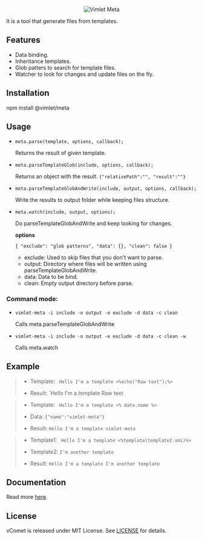 <p align='center'>
<img src='https://vimlet.com/resources/img/Meta-txt.png' title='Vimlet Meta' alt='Vimlet Meta'>
</p>

It is a tool that generate files from templates.

## Features

* Data binding.
* Inheritance templates.
* Glob patters to search for template files.
* Watcher to look for changes and update files on the fly.

## Installation

npm install @vimlet/meta

## Usage

* `meta.parse(template, options, callback);`

    Returns the result of given template.

* `meta.parseTemplateGlob(include, options, callback);`

    Returns an object with the result. `{"relativePath":"",
    "result":""}`

* `meta.parseTemplateGlobAndWrite(include, output, options, callback);`

    Write the results to output folder while keeping files structure.

* `meta.watch(include, output, options);`

    Do parseTemplateGlobAndWrite and keep looking for changes.

    **options**

    `{
        "exclude": "glob patterns",
        "data": {},
        "clean": false
    }`

    * exclude: Used to skip files that you don't want to parse.
    * output: Directory where files will be written using parseTemplateGlobAndWrite.
    * data: Data to be bind.
    * clean: Empty output directory before parse.

### Command mode:

* `vimlet-meta -i include -o output -e exclude -d data -c clean`

    Calls meta.parseTemplateGlobAndWrite

* `vimlet-meta -i include -o output -e exclude -d data -c clean -w`

    Calls meta.watch

## Example

>* Template:
>` Hello I'm a template <%echo("Raw text");%>`
>
>* Result:
> `Hello I'm a template Raw text

>* Template:
>` Hello I'm a template <% data.name %>`
>
>* Data:
> `{"name":"vimlet-meta"}`
>* Result:
> `Hello I'm a template vimlet-meta`

>* Template1:
>` Hello I'm a template <%template(template2.vmi)%>`
>
>* Template2:
> `I'm another template`
>
>* Result:
> `Hello I'm a template I'm another template`






## Documentation

Read more [here](https://github.com/vimlet/vimlet-meta/tree/master/docs/docs).

## License
vComet is released under MIT License. See [LICENSE](https://github.com/vimlet/vimlet-meta/blob/master/LICENSE) for details.
